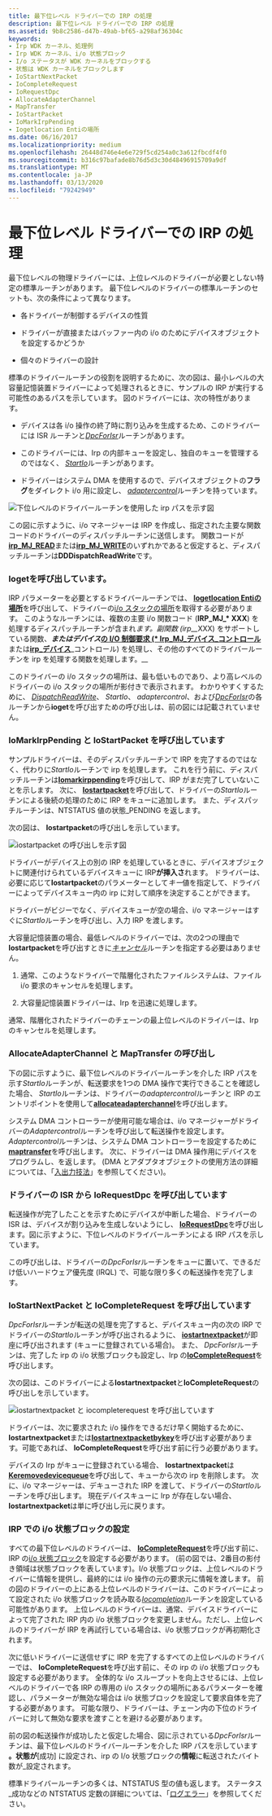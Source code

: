 ```yaml
---
title: 最下位レベル ドライバーでの IRP の処理
description: 最下位レベル ドライバーでの IRP の処理
ms.assetid: 9b8c2586-d47b-49ab-bf65-a298af36304c
keywords:
- Irp WDK カーネル、処理例
- Irp WDK カーネル、i/o 状態ブロック
- I/o ステータスが WDK カーネルをブロックする
- 状態は WDK カーネルをブロックします
- IoStartNextPacket
- IoCompleteRequest
- IoRequestDpc
- AllocateAdapterChannel
- MapTransfer
- IoStartPacket
- IoMarkIrpPending
- Iogetlocation Entiの場所
ms.date: 06/16/2017
ms.localizationpriority: medium
ms.openlocfilehash: 26448d746e4e6e729f5cd254a0c3a612fbcdf4f0
ms.sourcegitcommit: b316c97bafade8b76d5d3c30d48496915709a9df
ms.translationtype: MT
ms.contentlocale: ja-JP
ms.lasthandoff: 03/13/2020
ms.locfileid: "79242949"
---
```

# <a name="processing-irps-in-a-lowest-level-driver"></a>最下位レベル ドライバーでの IRP の処理





最下位レベルの物理ドライバーには、上位レベルのドライバーが必要としない特定の標準ルーチンがあります。 最下位レベルのドライバーの標準ルーチンのセットも、次の条件によって異なります。

-   各ドライバーが制御するデバイスの性質

-   ドライバーが直接またはバッファー内の i/o のためにデバイスオブジェクトを設定するかどうか

-   個々のドライバーの設計

標準のドライバールーチンの役割を説明するために、次の図は、最小レベルの大容量記憶装置ドライバーによって処理されるときに、サンプルの IRP が実行する可能性のあるパスを示しています。 図のドライバーには、次の特性があります。

-   デバイスは各 i/o 操作の終了時に割り込みを生成するため、このドライバーには ISR ルーチンと[*DpcForIsr*](https://docs.microsoft.com/windows-hardware/drivers/ddi/wdm/nc-wdm-io_dpc_routine)ルーチンがあります。

-   このドライバーには、Irp の内部キューを設定し、独自のキューを管理するのではなく、 [*StartIo*](https://docs.microsoft.com/windows-hardware/drivers/ddi/wdm/nc-wdm-driver_startio)ルーチンがあります。

-   ドライバーはシステム DMA を使用するので、デバイスオブジェクトの**フラグ**をダイレクト i/o 用に設定し、 [*adaptercontrol*](https://docs.microsoft.com/windows-hardware/drivers/ddi/wdm/nc-wdm-driver_control)ルーチンを持っています。

![下位レベルのドライバールーチンを使用した irp パスを示す図](images/4loddirp.png)

この図に示すように、i/o マネージャーは IRP を作成し、指定された主要な関数コードのドライバーのディスパッチルーチンに送信します。 関数コードが[**irp\_MJ\_READ**](https://docs.microsoft.com/windows-hardware/drivers/kernel/irp-mj-read)または[**irp\_MJ\_WRITE**](https://docs.microsoft.com/windows-hardware/drivers/kernel/irp-mj-write)のいずれかであると仮定すると、ディスパッチルーチンは**DDDispatchReadWrite**です。

### <a name="calling-iogetcurrentirpstacklocation"></a>Iogetを呼び出しています。

IRP パラメーターを必要とするドライバールーチンでは、 [**Iogetlocation Entiの場所**](https://docs.microsoft.com/windows-hardware/drivers/ddi/wdm/nf-wdm-iogetcurrentirpstacklocation)を呼び出して、ドライバーの[i/o スタックの場所](i-o-stack-locations.md)を取得する必要があります。 このようなルーチンには、複数の主要 i/o 関数コード (<strong>IRP\_MJ\_* XXX</strong>) を処理するディスパッチルーチンが含まれ<em>ます。副関数 (</em><em>irp\_\_</em>XXX) をサポートしている関数、<strong><em>またはデバイス[</em>の I/O 制御要求 (* Irp\_MJ\_デバイス\_コントロール</strong>](<https://msdn.microsoft.com/library/windows/hardware/ff550744>)または[**irp\_デバイス**](https://docs.microsoft.com/windows-hardware/drivers/kernel/irp-mj-internal-device-control)\_コントロール) を処理し、その他のすべてのドライバールーチンを irp を処理する関数を処理します。\_\_

このドライバーの i/o スタックの場所は、最も低いものであり、より高レベルのドライバーの i/o スタックの場所が影付きで表示されます。 わかりやすくするために、 [*DispatchReadWrite*](https://docs.microsoft.com/windows-hardware/drivers/ddi/wdm/nc-wdm-driver_dispatch)、 *StartIo*、 *adaptercontrol*、および[*DpcForIsr*](https://docs.microsoft.com/windows-hardware/drivers/ddi/wdm/nc-wdm-io_dpc_routine)の各ルーチンから**ioget**を呼び出すための呼び出しは、前の図には記載されていません。

### <a name="calling-iomarkirppending-and-iostartpacket"></a>IoMarkIrpPending と IoStartPacket を呼び出しています

サンプルドライバーは、そのディスパッチルーチンで IRP を完了するのではなく、代わりに*StartIo*ルーチンで irp を処理します。 これを行う前に、ディスパッチルーチンは[**Iomarkirppending**](https://docs.microsoft.com/windows-hardware/drivers/ddi/wdm/nf-wdm-iomarkirppending)を呼び出して、IRP がまだ完了していないことを示します。 次に、 [**Iostartpacket**](https://docs.microsoft.com/windows-hardware/drivers/ddi/ntifs/nf-ntifs-iostartpacket)を呼び出して、ドライバーの*StartIo*ルーチンによる後続の処理のために IRP をキューに追加します。 また、ディスパッチルーチンは、NTSTATUS 値の状態\_PENDING を返します。

次の図は、 **Iostartpacket**の呼び出しを示しています。

![iostartpacket の呼び出しを示す図](images/4strtpak.png)

ドライバーがデバイス上の別の IRP を処理しているときに、デバイスオブジェクトに関連付けられているデバイスキューに IRP**が挿入さ**れます。 ドライバーは、必要に応じて**Iostartpacket**のパラメーターとして*キー*値を指定して、ドライバーによってデバイスキュー内の irp に対して順序を決定することができます。

ドライバーがビジーでなく、デバイスキューが空の場合、i/o マネージャーはすぐに*StartIo*ルーチンを呼び出し、入力 IRP を渡します。

大容量記憶装置の場合、最低レベルのドライバーでは、次の2つの理由で**Iostartpacket**を呼び出すときに[*キャンセル*](https://docs.microsoft.com/windows-hardware/drivers/ddi/wdm/nc-wdm-driver_cancel)ルーチンを指定する必要はありません。

1.  通常、このようなドライバーで階層化されたファイルシステムは、ファイル i/o 要求のキャンセルを処理します。

2.  大容量記憶装置ドライバーは、Irp を迅速に処理します。

通常、階層化されたドライバーのチェーンの最上位レベルのドライバーは、Irp のキャンセルを処理します。

### <a name="calling-allocateadapterchannel-and-maptransfer"></a>AllocateAdapterChannel と MapTransfer の呼び出し

下の図に示すように、最下位レベルのドライバールーチンを介した IRP パスを示す*StartIo*ルーチンが、転送要求を1つの DMA 操作で実行できることを確認した場合、 *StartIo*ルーチンは、ドライバーの*adaptercontrol*ルーチンと IRP のエントリポイントを使用して[**allocateadapterchannel**](https://docs.microsoft.com/windows-hardware/drivers/ddi/wdm/nc-wdm-pallocate_adapter_channel)を呼び出します。

システム DMA コントローラーが使用可能な場合は、i/o マネージャーがドライバーの*Adaptercontrol*ルーチンを呼び出して転送操作を設定します。 *Adaptercontrol*ルーチンは、システム DMA コントローラーを設定するために[**maptransfer**](https://docs.microsoft.com/windows-hardware/drivers/ddi/wdm/nc-wdm-pmap_transfer)を呼び出します。 次に、ドライバーは DMA 操作用にデバイスをプログラムし、を返します。 (DMA とアダプタオブジェクトの使用方法の詳細については、「[入出力技法](i-o-programming-techniques.md)」を参照してください)。

### <a name="calling-iorequestdpc-from-the-drivers-isr"></a>ドライバーの ISR から IoRequestDpc を呼び出しています

転送操作が完了したことを示すためにデバイスが中断した場合、ドライバーの ISR は、デバイスが割り込みを生成しないようにし、 [**IoRequestDpc**](https://docs.microsoft.com/windows-hardware/drivers/ddi/wdm/nf-wdm-iorequestdpc)を呼び出します。図に示すように、下位レベルのドライバールーチンによる IRP パスを示しています。

この呼び出しは、ドライバーの*DpcForIsr*ルーチンをキューに置いて、できるだけ低いハードウェア優先度 (IRQL) で、可能な限り多くの転送操作を完了します。

### <a name="calling-iostartnextpacket-and-iocompleterequest"></a>IoStartNextPacket と IoCompleteRequest を呼び出しています

*DpcForIsr*ルーチンが転送の処理を完了すると、デバイスキュー内の次の IRP でドライバーの*StartIo*ルーチンが呼び出されるように、 [**iostartnextpacket**](https://docs.microsoft.com/windows-hardware/drivers/ddi/ntifs/nf-ntifs-iostartnextpacket)が即座に呼び出されます (キューに登録されている場合)。 また、 *DpcForIsr*ルーチンは、完了した irp の i/o 状態ブロックも設定し、Irp の[**IoCompleteRequest**](https://docs.microsoft.com/windows-hardware/drivers/ddi/wdm/nf-wdm-iocompleterequest)を呼び出します。

次の図は、このドライバーによる**Iostartnextpacket**と**IoCompleteRequest**の呼び出しを示しています。

![iostartnextpacket と iocompleterequest を呼び出しています](images/4snxtpak.png)

ドライバーは、次に要求された i/o 操作をできるだけ早く開始するために、 **Iostartnextpacket**または[**Iostartnextpacketbykey**](https://docs.microsoft.com/windows-hardware/drivers/ddi/ntifs/nf-ntifs-iostartnextpacketbykey)を呼び出す必要があります。可能であれば、 **IoCompleteRequest**を呼び出す前に行う必要があります。

デバイスの Irp がキューに登録されている場合、 **Iostartnextpacket**は[**Keremovedevicequeue**](https://docs.microsoft.com/windows-hardware/drivers/ddi/wdm/nf-wdm-keremovedevicequeue)を呼び出して、キューから次の irp を削除します。 次に、i/o マネージャーは、デキューされた IRP を渡して、ドライバーの*StartIo*ルーチンを呼び出します。 現在デバイスキューに Irp が存在しない場合、 **Iostartnextpacket**は単に呼び出し元に戻ります。

### <a href="" id="ddk-setting-the-i-o-status-block-in-an-irp-kg"></a>IRP での i/o 状態ブロックの設定

すべての最下位レベルのドライバーは、 [**IoCompleteRequest**](https://docs.microsoft.com/windows-hardware/drivers/ddi/wdm/nf-wdm-iocompleterequest)を呼び出す前に、IRP の[i/o 状態ブロック](i-o-status-blocks.md)を設定する必要があります。 (前の図では、2番目の影付き領域は状態ブロックを表しています)。I/o 状態ブロックは、上位レベルのドライバーに情報を提供し、最終的には i/o 操作の元の要求元に情報を渡します。 前の図のドライバーの上にある上位レベルのドライバーは、このドライバーによって設定された i/o 状態ブロックを読み取る[*Iocompletion*](https://docs.microsoft.com/windows-hardware/drivers/ddi/wdm/nc-wdm-io_completion_routine)ルーチンを設定している可能性があります。 上位レベルのドライバーは、通常、デバイスドライバーによって完了された IRP 内の i/o 状態ブロックを変更しません。ただし、上位レベルのドライバーが IRP を再試行している場合は、i/o 状態ブロックが再初期化されます。

次に低いドライバーに送信せずに IRP を完了するすべての上位レベルのドライバーでは、 **IoCompleteRequest**を呼び出す前に、その irp の i/o 状態ブロックも設定する必要があります。 全体的な i/o スループットを向上させるには、上位レベルのドライバーで各 IRP の専用の i/o スタックの場所にあるパラメーターを確認し、パラメーターが無効な場合は i/o 状態ブロックを設定して要求自体を完了する必要があります。 可能な限り、ドライバーは、チェーン内の下位のドライバーに対して無効な要求を渡すことを避ける必要があります。

前の図の転送操作が成功したと仮定した場合、図に示されている*DpcForIsr*ルーチンは、最下位レベルのドライバールーチンを介した IRP パスを示しています **。状態が**[成功] に設定され、irp の I/o 状態ブロックの**情報**に転送されたバイト数が\_設定されます。

標準ドライバールーチンの多くは、NTSTATUS 型の値も返します。 ステータス\_成功などの NTSTATUS 定数の詳細については、「[ログエラー](logging-errors.md)」を参照してください。

 

 




